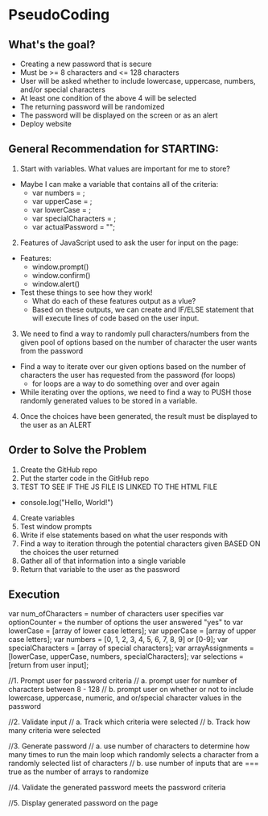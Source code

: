 # PseudoCoding

## What's the goal?
* Creating a new password that is secure
* Must be >= 8 characters and <= 128 characters
* User will be asked whether to include lowercase, uppercase, numbers, and/or special characters
* At least one condition of the above 4 will be selected
* The returning password will be randomized
* The password will be displayed on the screen or as an alert
* Deploy website

## General Recommendation for STARTING:
1) Start with variables. What values are important for me to store?
* Maybe I can make a variable that contains all of the criteria:
    - var numbers = ;
    - var upperCase = ;
    - var lowerCase = ;
    - var specialCharacters = ;
    - var actualPassword = "";

2) Features of JavaScript used to ask the user for input on the page:
* Features:
    - window.prompt()
    - window.confirm()
    - window.alert()
* Test these things to see how they work!
    - What do each of these features output as a vlue?
    - Based on these outputs, we can create and IF/ELSE statement that will execute lines of code based on the user input.

3) We need to find a way to randomly pull characters/numbers from the given pool of options based on the number of character the user wants from the password
* Find a way to iterate over our given options based on the number of characters the user has requested from the password (for loops)
    - for loops are a way to do something over and over again
* While iterating over the options, we need to find a way to PUSH those randomly generated values to be stored in a variable.

4) Once the choices have been generated, the result must be displayed to the user as an ALERT

## Order to Solve the Problem
1) Create the GitHub repo
2) Put the starter code in the GitHub repo
3) TEST TO SEE IF THE JS FILE IS LINKED TO THE HTML FILE
* console.log("Hello, World!")
4) Create variables
5) Test window prompts
6) Write if else statements based on what the user responds with
7) Find a way to iteration through the potential characters given BASED ON the choices the user returned
8) Gather all of that information into a single variable
9) Return that variable to the user as the password

## Execution
var num_ofCharacters = number of characters user specifies
var optionCounter = the number of options the user answered "yes" to
var lowerCase = [array of lower case letters];
var upperCase = [array of upper case letters];
var numbers = [0, 1, 2, 3, 4, 5, 6, 7, 8, 9] or [0-9];
var specialCharacters = [array of special characters];
var arrayAssignments = [lowerCase, upperCase, numbers, specialCharacters];
var selections = [return from user input];

//1. Prompt user for password criteria
//  a. prompt user for number of characters between 8 - 128
//  b. prompt user on whether or not to include lowercase, uppercase, numeric, and or/special character values in the password

//2. Validate input
//  a. Track which criteria were selected
//  b. Track how many criteria were selected

//3. Generate password
//  a. use number of characters to determine how many times to run the main loop which randomly selects a character from a randomly selected list of characters
//  b. use number of inputs that are === true as the number of arrays to randomize


//4. Validate the generated password meets the password criteria


//5. Display generated password on the page
